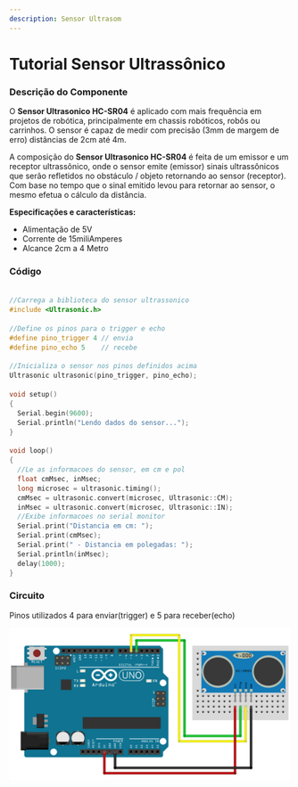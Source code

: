```yaml
---
description: Sensor Ultrasom
---
```


# Tutorial Sensor Ultrassônico

### Descrição do Componente

O **Sensor Ultrasonico HC-SR04** é aplicado com mais frequência em projetos de robótica, principalmente em chassis robóticos, robôs ou carrinhos. O sensor é capaz de medir com precisão \(3mm de margem de erro\) distâncias de 2cm até 4m.

A composição do **Sensor Ultrasonico HC-SR04** é feita de um emissor e um receptor ultrassônico, onde o sensor emite \(emissor\) sinais ultrassônicos que serão refletidos no obstáculo / objeto retornando ao sensor \(receptor\). Com base no tempo que o sinal emitido levou para retornar ao sensor, o mesmo efetua o cálculo da distância.

**Especificações e características:**

* Alimentação de 5V
* Corrente de 15miliAmperes
* Alcance 2cm a 4 Metro



### Código 

```c

//Carrega a biblioteca do sensor ultrassonico
#include <Ultrasonic.h>
 
//Define os pinos para o trigger e echo
#define pino_trigger 4 // envia 
#define pino_echo 5    // recebe 
 
//Inicializa o sensor nos pinos definidos acima
Ultrasonic ultrasonic(pino_trigger, pino_echo);
 
void setup()
{
  Serial.begin(9600);
  Serial.println("Lendo dados do sensor...");
}
 
void loop()
{
  //Le as informacoes do sensor, em cm e pol
  float cmMsec, inMsec;
  long microsec = ultrasonic.timing();
  cmMsec = ultrasonic.convert(microsec, Ultrasonic::CM);
  inMsec = ultrasonic.convert(microsec, Ultrasonic::IN);
  //Exibe informacoes no serial monitor
  Serial.print("Distancia em cm: ");
  Serial.print(cmMsec);
  Serial.print(" - Distancia em polegadas: ");
  Serial.println(inMsec);
  delay(1000);
}
```

### Circuito

Pinos utilizados 4 para enviar\(trigger\) e 5 para receber\(echo\) 

![](../../../.gitbook/assets/arduino_hc_sr04_bb.png)



